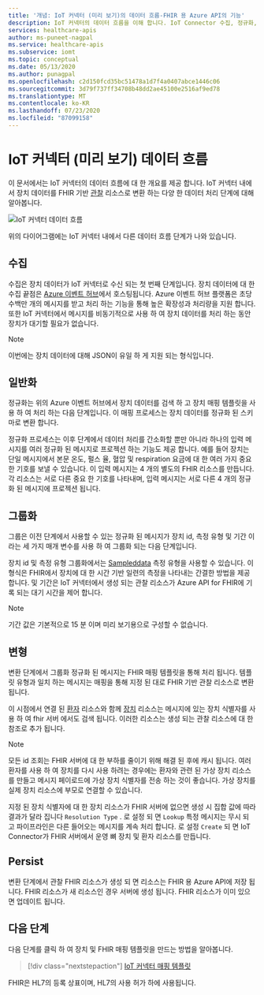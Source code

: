 ```yaml
---
title: '개념: IoT 커넥터 (미리 보기)의 데이터 흐름-FHIR 용 Azure API의 기능'
description: IoT 커넥터의 데이터 흐름을 이해 합니다. IoT Connector 수집, 정규화, 그룹, 변환 및 IoMT 데이터를 Azure API for FHIR에 대해 유지 합니다.
services: healthcare-apis
author: ms-puneet-nagpal
ms.service: healthcare-apis
ms.subservice: iomt
ms.topic: conceptual
ms.date: 05/13/2020
ms.author: punagpal
ms.openlocfilehash: c2d150fcd35bc51478a1d7f4a0407abce1446c06
ms.sourcegitcommit: 3d79f737ff34708b48dd2ae45100e2516af9ed78
ms.translationtype: MT
ms.contentlocale: ko-KR
ms.lasthandoff: 07/23/2020
ms.locfileid: "87099158"
---
```

# <a name="iot-connector-preview-data-flow"></a>IoT 커넥터 (미리 보기) 데이터 흐름

이 문서에서는 IoT 커넥터의 데이터 흐름에 대 한 개요를 제공 합니다. IoT 커넥터 내에서 장치 데이터를 FHIR 기반 [관찰](https://www.hl7.org/fhir/observation.html) 리소스로 변환 하는 다양 한 데이터 처리 단계에 대해 알아봅니다.

![IoT 커넥터 데이터 흐름](media/concepts-iot-data-flow/iot-connector-data-flow.png)

위의 다이어그램에는 IoT 커넥터 내에서 다른 데이터 흐름 단계가 나와 있습니다. 

## <a name="ingest"></a>수집
수집은 장치 데이터가 IoT 커넥터로 수신 되는 첫 번째 단계입니다. 장치 데이터에 대 한 수집 끝점은 [Azure 이벤트 허브](https://docs.microsoft.com/azure/event-hubs/)에서 호스팅됩니다. Azure 이벤트 허브 플랫폼은 초당 수백만 개의 메시지를 받고 처리 하는 기능을 통해 높은 확장성과 처리량을 지원 합니다. 또한 IoT 커넥터에서 메시지를 비동기적으로 사용 하 여 장치 데이터를 처리 하는 동안 장치가 대기할 필요가 없습니다.

> [!NOTE]
> 이번에는 장치 데이터에 대해 JSON이 유일 하 게 지원 되는 형식입니다.

## <a name="normalize"></a>일반화
정규화는 위의 Azure 이벤트 허브에서 장치 데이터를 검색 하 고 장치 매핑 템플릿을 사용 하 여 처리 하는 다음 단계입니다. 이 매핑 프로세스는 장치 데이터를 정규화 된 스키마로 변환 합니다. 

정규화 프로세스는 이후 단계에서 데이터 처리를 간소화할 뿐만 아니라 하나의 입력 메시지를 여러 정규화 된 메시지로 프로젝션 하는 기능도 제공 합니다. 예를 들어 장치는 단일 메시지에서 본문 온도, 펄스 율, 혈압 및 respiration 요금에 대 한 여러 가지 중요 한 기호를 보낼 수 있습니다. 이 입력 메시지는 4 개의 별도의 FHIR 리소스를 만듭니다. 각 리소스는 서로 다른 중요 한 기호를 나타내며, 입력 메시지는 서로 다른 4 개의 정규화 된 메시지에 프로젝션 됩니다.

## <a name="group"></a>그룹화
그룹은 이전 단계에서 사용할 수 있는 정규화 된 메시지가 장치 id, 측정 유형 및 기간 이라는 세 가지 매개 변수를 사용 하 여 그룹화 되는 다음 단계입니다.

장치 id 및 측정 유형 그룹화에서는 [Sampleddata](https://www.hl7.org/fhir/datatypes.html#SampledData) 측정 유형을 사용할 수 있습니다. 이 형식은 FHIR에서 장치에 대 한 시간 기반 일련의 측정을 나타내는 간결한 방법을 제공 합니다. 및 기간은 IoT 커넥터에서 생성 되는 관찰 리소스가 Azure API for FHIR에 기록 되는 대기 시간을 제어 합니다.

> [!NOTE]
> 기간 값은 기본적으로 15 분 이며 미리 보기용으로 구성할 수 없습니다.

## <a name="transform"></a>변형
변환 단계에서 그룹화 정규화 된 메시지는 FHIR 매핑 템플릿을 통해 처리 됩니다. 템플릿 유형과 일치 하는 메시지는 매핑을 통해 지정 된 대로 FHIR 기반 관찰 리소스로 변환 됩니다.

이 시점에서 연결 된 [환자](https://www.hl7.org/fhir/patient.html) 리소스와 함께 [장치](https://www.hl7.org/fhir/device.html) 리소스는 메시지에 있는 장치 식별자를 사용 하 여 fhir 서버 에서도 검색 됩니다. 이러한 리소스는 생성 되는 관찰 리소스에 대 한 참조로 추가 됩니다.

> [!NOTE]
> 모든 id 조회는 FHIR 서버에 대 한 부하를 줄이기 위해 해결 된 후에 캐시 됩니다. 여러 환자를 사용 하 여 장치를 다시 사용 하려는 경우에는 환자와 관련 된 가상 장치 리소스를 만들고 메시지 페이로드에 가상 장치 식별자를 전송 하는 것이 좋습니다. 가상 장치를 실제 장치 리소스에 부모로 연결할 수 있습니다.

지정 된 장치 식별자에 대 한 장치 리소스가 FHIR 서버에 없으면 생성 시 집합 값에 따라 결과가 달라 집니다 `Resolution Type` . 로 설정 되 면 `Lookup` 특정 메시지는 무시 되 고 파이프라인은 다른 들어오는 메시지를 계속 처리 합니다. 로 설정 `Create` 되 면 IoT Connector가 FHIR 서버에서 운영 뼈 장치 및 환자 리소스를 만듭니다.  

## <a name="persist"></a>Persist
변환 단계에서 관찰 FHIR 리소스가 생성 되 면 리소스는 FHIR 용 Azure API에 저장 됩니다. FHIR 리소스가 새 리소스인 경우 서버에 생성 됩니다. FHIR 리소스가 이미 있으면 업데이트 됩니다.

## <a name="next-steps"></a>다음 단계

다음 단계를 클릭 하 여 장치 및 FHIR 매핑 템플릿을 만드는 방법을 알아봅니다.

>[!div class="nextstepaction"]
>[IoT 커넥터 매핑 템플릿](iot-mapping-templates.md)


FHIR은 HL7의 등록 상표이며, HL7의 사용 허가 하에 사용됩니다.
